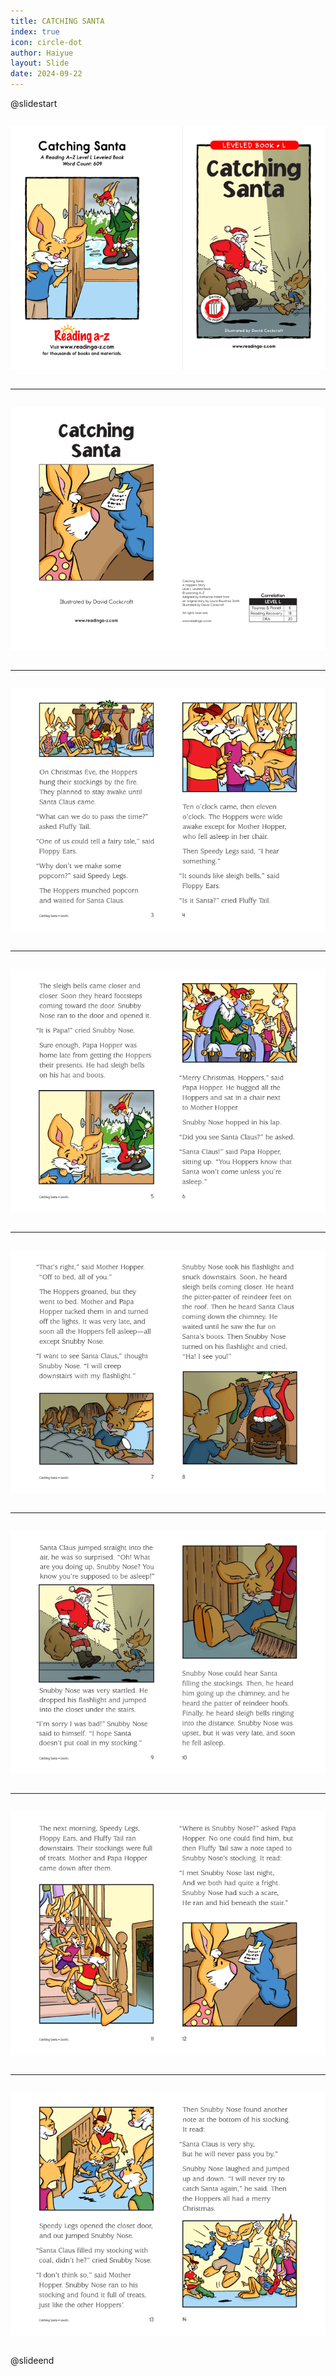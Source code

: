 ```yaml
---
title: CATCHING SANTA
index: true
icon: circle-dot
author: Haiyue
layout: Slide
date: 2024-09-22
---
```

 
@slidestart

<div style="display:flex">
<div style="flex:1">

![](https://raw.githubusercontent.com/yclord/reading/refs/heads/master/english/Level-L/CATCHING%20SANTA/001.webp)
</div>
<div style="flex:1">

![](https://raw.githubusercontent.com/yclord/reading/refs/heads/master/english/Level-L/CATCHING%20SANTA/002.webp)
</div>
</div>

---

<div style="display:flex">
<div style="flex:1">

![](https://raw.githubusercontent.com/yclord/reading/refs/heads/master/english/Level-L/CATCHING%20SANTA/003.webp)
</div>
<div style="flex:1">

![](https://raw.githubusercontent.com/yclord/reading/refs/heads/master/english/Level-L/CATCHING%20SANTA/004.webp)
</div>
</div>

---

<div style="display:flex">
<div style="flex:1">

![](https://raw.githubusercontent.com/yclord/reading/refs/heads/master/english/Level-L/CATCHING%20SANTA/005.webp)
</div>
<div style="flex:1">

![](https://raw.githubusercontent.com/yclord/reading/refs/heads/master/english/Level-L/CATCHING%20SANTA/006.webp)
</div>
</div>

---

<div style="display:flex">
<div style="flex:1">

![](https://raw.githubusercontent.com/yclord/reading/refs/heads/master/english/Level-L/CATCHING%20SANTA/007.webp)
</div>
<div style="flex:1">

![](https://raw.githubusercontent.com/yclord/reading/refs/heads/master/english/Level-L/CATCHING%20SANTA/008.webp)
</div>
</div>

---

<div style="display:flex">
<div style="flex:1">

![](https://raw.githubusercontent.com/yclord/reading/refs/heads/master/english/Level-L/CATCHING%20SANTA/009.webp)
</div>
<div style="flex:1">

![](https://raw.githubusercontent.com/yclord/reading/refs/heads/master/english/Level-L/CATCHING%20SANTA/010.webp)
</div>
</div>

---

<div style="display:flex">
<div style="flex:1">

![](https://raw.githubusercontent.com/yclord/reading/refs/heads/master/english/Level-L/CATCHING%20SANTA/011.webp)
</div>
<div style="flex:1">

![](https://raw.githubusercontent.com/yclord/reading/refs/heads/master/english/Level-L/CATCHING%20SANTA/012.webp)
</div>
</div>

---

<div style="display:flex">
<div style="flex:1">

![](https://raw.githubusercontent.com/yclord/reading/refs/heads/master/english/Level-L/CATCHING%20SANTA/013.webp)
</div>
<div style="flex:1">

![](https://raw.githubusercontent.com/yclord/reading/refs/heads/master/english/Level-L/CATCHING%20SANTA/014.webp)
</div>
</div>

---

<div style="display:flex">
<div style="flex:1">

![](https://raw.githubusercontent.com/yclord/reading/refs/heads/master/english/Level-L/CATCHING%20SANTA/015.webp)
</div>
<div style="flex:1">

![](https://raw.githubusercontent.com/yclord/reading/refs/heads/master/english/Level-L/CATCHING%20SANTA/016.webp)
</div>
</div>

@slideend